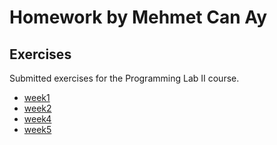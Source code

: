 # Homework by Mehmet Can Ay

## Exercises
Submitted exercises for the Programming Lab II course.

- [week1](week1)
- [week2](week2)
- [week4](week4)
- [week5](week5)